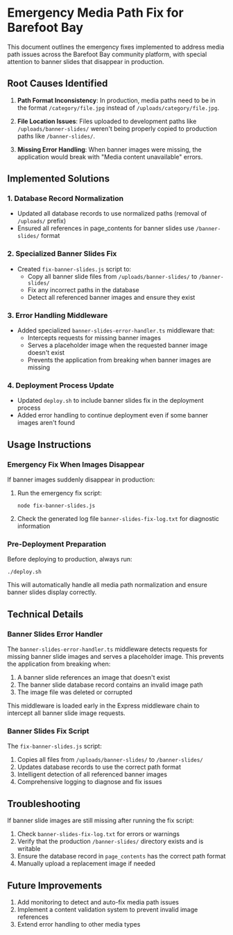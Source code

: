 # Emergency Media Path Fix for Barefoot Bay

This document outlines the emergency fixes implemented to address media path issues across the Barefoot Bay community platform, with special attention to banner slides that disappear in production.

## Root Causes Identified

1. **Path Format Inconsistency**: In production, media paths need to be in the format `/category/file.jpg` instead of `/uploads/category/file.jpg`.

2. **File Location Issues**: Files uploaded to development paths like `/uploads/banner-slides/` weren't being properly copied to production paths like `/banner-slides/`.

3. **Missing Error Handling**: When banner images were missing, the application would break with "Media content unavailable" errors.

## Implemented Solutions

### 1. Database Record Normalization

- Updated all database records to use normalized paths (removal of `/uploads/` prefix)
- Ensured all references in page_contents for banner slides use `/banner-slides/` format

### 2. Specialized Banner Slides Fix

- Created `fix-banner-slides.js` script to:
  - Copy all banner slide files from `/uploads/banner-slides/` to `/banner-slides/`
  - Fix any incorrect paths in the database
  - Detect all referenced banner images and ensure they exist

### 3. Error Handling Middleware

- Added specialized `banner-slides-error-handler.ts` middleware that:
  - Intercepts requests for missing banner images
  - Serves a placeholder image when the requested banner image doesn't exist
  - Prevents the application from breaking when banner images are missing

### 4. Deployment Process Update

- Updated `deploy.sh` to include banner slides fix in the deployment process
- Added error handling to continue deployment even if some banner images aren't found

## Usage Instructions

### Emergency Fix When Images Disappear

If banner images suddenly disappear in production:

1. Run the emergency fix script:
   ```
   node fix-banner-slides.js
   ```

2. Check the generated log file `banner-slides-fix-log.txt` for diagnostic information

### Pre-Deployment Preparation

Before deploying to production, always run:
```
./deploy.sh
```

This will automatically handle all media path normalization and ensure banner slides display correctly.

## Technical Details

### Banner Slides Error Handler

The `banner-slides-error-handler.ts` middleware detects requests for missing banner slide images and serves a placeholder image. This prevents the application from breaking when:

1. A banner slide references an image that doesn't exist
2. The banner slide database record contains an invalid image path
3. The image file was deleted or corrupted

This middleware is loaded early in the Express middleware chain to intercept all banner slide image requests.

### Banner Slides Fix Script

The `fix-banner-slides.js` script:

1. Copies all files from `/uploads/banner-slides/` to `/banner-slides/`
2. Updates database records to use the correct path format
3. Intelligent detection of all referenced banner images
4. Comprehensive logging to diagnose and fix issues

## Troubleshooting

If banner slide images are still missing after running the fix script:

1. Check `banner-slides-fix-log.txt` for errors or warnings
2. Verify that the production `/banner-slides/` directory exists and is writable
3. Ensure the database record in `page_contents` has the correct path format
4. Manually upload a replacement image if needed

## Future Improvements

1. Add monitoring to detect and auto-fix media path issues
2. Implement a content validation system to prevent invalid image references
3. Extend error handling to other media types
